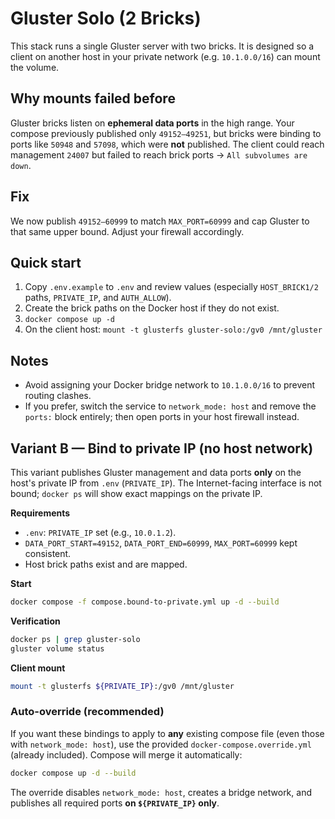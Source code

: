 # Gluster Solo (2 Bricks)

This stack runs a single Gluster server with two bricks. It is designed so a client
on another host in your private network (e.g. `10.1.0.0/16`) can mount the volume.

## Why mounts failed before

Gluster bricks listen on **ephemeral data ports** in the high range. Your compose
previously published only `49152–49251`, but bricks were binding to ports like
`50948` and `57098`, which were **not** published. The client could reach
management `24007` but failed to reach brick ports → `All subvolumes are down`.

## Fix

We now publish `49152–60999` to match `MAX_PORT=60999` and cap Gluster to that same
upper bound. Adjust your firewall accordingly.

## Quick start

1. Copy `.env.example` to `.env` and review values (especially `HOST_BRICK1/2` paths,
   `PRIVATE_IP`, and `AUTH_ALLOW`).
2. Create the brick paths on the Docker host if they do not exist.
3. `docker compose up -d`
4. On the client host: `mount -t glusterfs gluster-solo:/gv0 /mnt/gluster`

## Notes

- Avoid assigning your Docker bridge network to `10.1.0.0/16` to prevent routing clashes.
- If you prefer, switch the service to `network_mode: host` and remove the `ports:` block
  entirely; then open ports in your host firewall instead.

## Variant B — Bind to private IP (no host network)

This variant publishes Gluster management and data ports **only** on the host's private IP from `.env` (`PRIVATE_IP`).
The Internet-facing interface is not bound; `docker ps` will show exact mappings on the private IP.

**Requirements**
- `.env`: `PRIVATE_IP` set (e.g., `10.0.1.2`).
- `DATA_PORT_START=49152`, `DATA_PORT_END=60999`, `MAX_PORT=60999` kept consistent.
- Host brick paths exist and are mapped.

**Start**
```bash
docker compose -f compose.bound-to-private.yml up -d --build
```

**Verification**
```bash
docker ps | grep gluster-solo
gluster volume status
```

**Client mount**
```bash
mount -t glusterfs ${PRIVATE_IP}:/gv0 /mnt/gluster
```

### Auto-override (recommended)

If you want these bindings to apply to **any** existing compose file (even those with `network_mode: host`),
use the provided `docker-compose.override.yml` (already included). Compose will merge it automatically:

```bash
docker compose up -d --build
```

The override disables `network_mode: host`, creates a bridge network, and publishes all required ports **on `${PRIVATE_IP}` only**.
